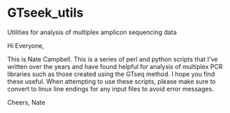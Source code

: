 # GTseek_utils
Utilities for analysis of multiplex amplicon sequencing data

Hi Everyone, 

This is Nate Campbell.  This is a series of perl and python scripts that I've written over the years and have found helpful for analysis of multiplex
PCR libraries such as those created using the GTseq method.  I hope you find these useful.  When attempting to use these scripts, please make sure to
convert to linux line endings for any input files to avoid error messages.  

Cheers,
Nate
